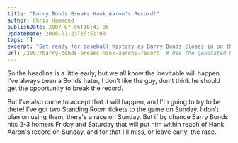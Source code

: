 ```yaml
---
title: "Barry Bonds Breaks Hank Aaron's Record!"
author: Chris Hammond
publishDate: 2007-07-06T10:41:06
updateDate: 2008-01-23T16:51:08
tags: []
excerpt: "Get ready for baseball history as Barry Bonds closes in on the home run record! Will he break Hank Aaron's record on Sunday? Read on for the exciting details."
url: /2007/barry-bonds-breaks-hank-aarons-record  # Use the generated URL with year
---
```

<p>So the headline is a little early, but we all know the inevitable will happen. I've always been a Bonds hater, I don't like the guy, don't think he should get the opportunity to break the record.</p> <p>But I've also come to accept that it will happen, and I'm going to try to be there! I've got two Standing Room tickets to the game on Sunday. I don't plan on using them, there's a race on Sunday. But if by chance Barry Bonds hits 2-3 homers Friday and Saturday that will put him within reach of Hank Aaron's record on Sunday, and for that I'll miss, or leave early, the race.</p> <p> </p>


